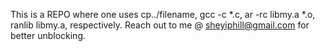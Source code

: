 This is a REPO where one uses cp../filename,
gcc -c *.c,
ar -rc libmy.a *.o,
ranlib libmy.a,
respectively. 
Reach out to me @ sheyiphill@gmail.com for better unblocking.
